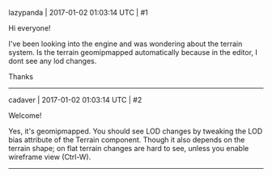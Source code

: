 lazypanda | 2017-01-02 01:03:14 UTC | #1

Hi everyone!

I've been looking into the engine and was wondering about the terrain system. Is the terrain geomipmapped automatically because in the editor, I dont see any lod changes. 

Thanks

-------------------------

cadaver | 2017-01-02 01:03:14 UTC | #2

Welcome!

Yes, it's geomipmapped. You should see LOD changes by tweaking the LOD bias attribute of the Terrain component. Though it also depends on the terrain shape; on flat terrain changes are hard to see, unless you enable wireframe view (Ctrl-W).

-------------------------

